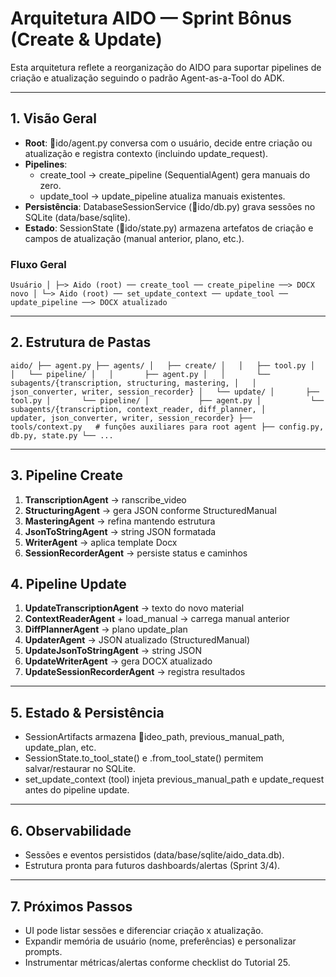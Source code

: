 # Arquitetura AIDO — Sprint Bônus (Create & Update)

Esta arquitetura reflete a reorganização do AIDO para suportar pipelines de criação e atualização seguindo o padrão Agent-as-a-Tool do ADK.

---

## 1. Visão Geral
- **Root**: ido/agent.py conversa com o usuário, decide entre criação ou atualização e registra contexto (incluindo update_request).
- **Pipelines**:
  - create_tool → create_pipeline (SequentialAgent) gera manuais do zero.
  - update_tool → update_pipeline atualiza manuais existentes.
- **Persistência**: DatabaseSessionService (ido/db.py) grava sessões no SQLite (data/base/sqlite).
- **Estado**: SessionState (ido/state.py) armazena artefatos de criação e campos de atualização (manual anterior, plano, etc.).

### Fluxo Geral
`
Usuário
  │
  ├─> Aido (root) ── create_tool ── create_pipeline ──> DOCX novo
  │
  └─> Aido (root) ── set_update_context ── update_tool ── update_pipeline ──> DOCX atualizado
`

---

## 2. Estrutura de Pastas
`
aido/
├── agent.py
├── agents/
│   ├── create/
│   │   ├── tool.py
│   │   └── pipeline/
│   │       ├── agent.py
│   │       └── subagents/{transcription, structuring, mastering,
│   │                     json_converter, writer, session_recorder}
│   └── update/
│       ├── tool.py
│       └── pipeline/
│           ├── agent.py
│           └── subagents/{transcription, context_reader, diff_planner,
│                         updater, json_converter, writer, session_recorder}
├── tools/context.py   # funções auxiliares para root agent
├── config.py, db.py, state.py
└── ...
`

---

## 3. Pipeline Create
1. **TranscriptionAgent** → 	ranscribe_video
2. **StructuringAgent** → gera JSON conforme StructuredManual
3. **MasteringAgent** → refina mantendo estrutura
4. **JsonToStringAgent** → string JSON formatada
5. **WriterAgent** → aplica template Docx
6. **SessionRecorderAgent** → persiste status e caminhos

## 4. Pipeline Update
1. **UpdateTranscriptionAgent** → texto do novo material
2. **ContextReaderAgent** + load_manual → carrega manual anterior
3. **DiffPlannerAgent** → plano update_plan
4. **UpdaterAgent** → JSON atualizado (StructuredManual)
5. **UpdateJsonToStringAgent** → string JSON
6. **UpdateWriterAgent** → gera DOCX atualizado
7. **UpdateSessionRecorderAgent** → registra resultados

---

## 5. Estado & Persistência
- SessionArtifacts armazena ideo_path, previous_manual_path, update_plan, etc.
- SessionState.to_tool_state() e .from_tool_state() permitem salvar/restaurar no SQLite.
- set_update_context (tool) injeta previous_manual_path e update_request antes do pipeline update.

---

## 6. Observabilidade
- Sessões e eventos persistidos (data/base/sqlite/aido_data.db).
- Estrutura pronta para futuros dashboards/alertas (Sprint 3/4).

---

## 7. Próximos Passos
- UI pode listar sessões e diferenciar criação x atualização.
- Expandir memória de usuário (nome, preferências) e personalizar prompts.
- Instrumentar métricas/alertas conforme checklist do Tutorial 25.
